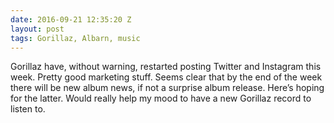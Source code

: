 ```yaml
---
date: 2016-09-21 12:35:20 Z
layout: post
tags: Gorillaz, Albarn, music
---
```


Gorillaz have, without warning, restarted posting Twitter and Instagram this week. Pretty good marketing stuff. Seems clear that by the end of the week there will be new album news, if not a surprise album release. Here’s hoping for the latter. Would really help my mood to have a new Gorillaz record to listen to.
